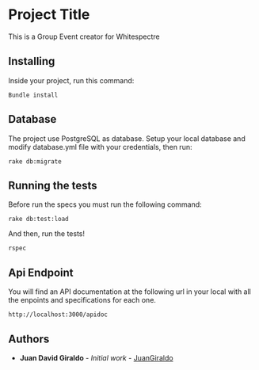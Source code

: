 # Project Title

This is a Group Event creator for Whitespectre

## Installing

Inside your project, run this command:

```
Bundle install
```
## Database

The project use PostgreSQL as database. Setup your local database and modify database.yml file with your credentials, then run:

```
rake db:migrate
```

## Running the tests

Before run the specs you must run the following command:

```
rake db:test:load
```

And then, run the tests!

```
rspec
```

## Api Endpoint

You will find an API documentation at the following url in your local with all the enpoints and specifications for each one.

```
http://localhost:3000/apidoc
```

## Authors

* **Juan David Giraldo** - *Initial work* - [JuanGiraldo](https://github.com/JuandGirald)


